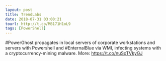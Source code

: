 ```yaml
---
layout: post
title: TrendLabs
date: 2018-07-31 03:00:21
tourl: http://t.co/MB171H1oL9
tags: [PowerShell]
---
```

#PowerGhost propagates in local servers of corporate workstations and servers with Powershell and #EnternalBlue via WMI,  infecting systems with a cryptocurrency-mining malware. More: https://t.co/nuSoTVkyGJ